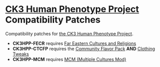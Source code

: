 # [CK3 Human Phenotype Project](https://github.com/Metalhead33/CK3-Human-Phenotype-Project) Compatibility Patches

Compatibility patches for [the CK3 Human Phenotype Project](https://github.com/Metalhead33/CK3-Human-Phenotype-Project).

* **CK3HPP-FECR** requires [Far Eastern Cultures and Religions](https://git.touhou.fm/metalhead/paradox-mods/far-eastern-cultures-ck3)
* **CK3HPP-CTCFP** requires the [Community Flavor Pack](https://steamcommunity.com/sharedfiles/filedetails/?id=2220098919) **AND** [Clothing Tweaks](https://steamcommunity.com/sharedfiles/filedetails/?id=2227975248&searchtext=Clothing+tweaks)
* **CK3HPP-MCM** requires [MCM (Multiple Cultures Mod)](https://steamcommunity.com/sharedfiles/filedetails/?id=2259484519&searchtext=mcm)
